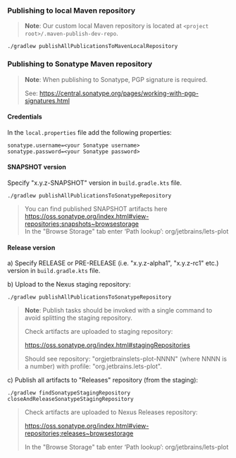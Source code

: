 ### Publishing to local Maven repository

> **Note**: Our custom local Maven repository is located at `<project root>/.maven-publish-dev-repo`.

`./gradlew publishAllPublicationsToMavenLocalRepository`


### Publishing to Sonatype Maven repository

> **Note**: When publishing to Sonatype, PGP signature is required.
>
> See: https://central.sonatype.org/pages/working-with-pgp-signatures.html
        
                                                               
#### Credentials
                                 
In the `local.properties` file add the following properties:
```properties
sonatype.username=<your Sonatype username>
sonatype.password=<your Sonatype password>
```

#### SNAPSHOT version

Specify "x.y.z-SNAPSHOT" version in `build.gradle.kts` file.

`./gradlew publishAllPublicationsToSonatypeRepository`

> You can find published SNAPSHOT artifacts here https://oss.sonatype.org/index.html#view-repositories;snapshots~browsestorage \
> In the "Browse Storage" tab enter ‘Path lookup’: org/jetbrains/lets-plot


#### Release version

  a) Specify RELEASE or PRE-RELEASE (i.e. "x.y.z-alpha1", "x.y.z-rc1" etc.) version in `build.gradle.kts` file.

  b) Upload to the Nexus staging repository:

`./gradlew publishAllPublicationsToSonatypeRepository`

> **Note**: Publish tasks should be invoked with a single command to avoid splitting the staging repository.
>
> Check artifacts are uploaded to staging repository:
>
> https://oss.sonatype.org/index.html#stagingRepositories
>
> Should see repository: "orgjetbrainslets-plot-NNNN" (where NNNN is a number)
> with profile: "org.jetbrains.lets-plot".

  c) Publish all artifacts to "Releases" repository (from the staging):

`./gradlew findSonatypeStagingRepository closeAndReleaseSonatypeStagingRepository`

> Check artifacts are uploaded to Nexus Releases repository:
>
> https://oss.sonatype.org/index.html#view-repositories;releases~browsestorage
>
> In the "Browse Storage" tab enter ‘Path lookup’: org/jetbrains/lets-plot
